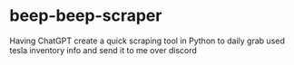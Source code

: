 # beep-beep-scraper
Having ChatGPT create a quick scraping tool in Python to daily grab used tesla inventory info and send it to me over discord 
